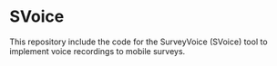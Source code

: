 # SVoice
This repository include the code for the SurveyVoice (SVoice) tool to implement voice recordings to mobile surveys.
